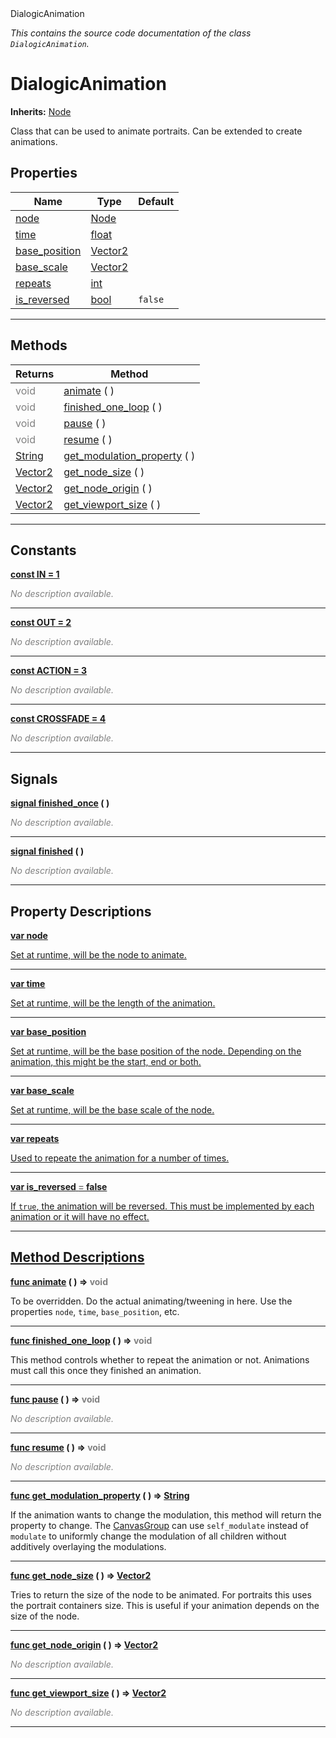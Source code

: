 
<div class="header-banner purple">
<div class="header-label purple">DialogicAnimation</div>
</div>

*This contains the source code documentation of the class `DialogicAnimation`.*
        
# DialogicAnimation
**Inherits:** [Node](https://docs.godotengine.org/en/latest/classes/class_node.html#class-node)

Class that can be used to animate portraits. Can be extended to create animations.
## Properties
Name | Type | Default 
--- | --- | --- 
[<span class="hljs-title">node</span>](#property-node) | [Node](https://docs.godotengine.org/en/latest/classes/class_node.html#class-node) |   
[<span class="hljs-title">time</span>](#property-time) | [float](https://docs.godotengine.org/en/latest/classes/class_float.html#class-float) |   
[<span class="hljs-title">base_position</span>](#property-base_position) | [Vector2](https://docs.godotengine.org/en/latest/classes/class_vector2.html#class-vector2) |   
[<span class="hljs-title">base_scale</span>](#property-base_scale) | [Vector2](https://docs.godotengine.org/en/latest/classes/class_vector2.html#class-vector2) |   
[<span class="hljs-title">repeats</span>](#property-repeats) | [int](https://docs.godotengine.org/en/latest/classes/class_int.html#class-int) |   
[<span class="hljs-title">is_reversed</span>](#property-is_reversed) | [bool](https://docs.godotengine.org/en/latest/classes/class_bool.html#class-bool) |  `false` 
--- 

## Methods
Returns | Method 
--- | --- 
<span style = "color: gray">void</span> | [<span class="hljs-title">animate</span>](#method-animate) ( ) 
<span style = "color: gray">void</span> | [<span class="hljs-title">finished_one_loop</span>](#method-finished_one_loop) ( ) 
<span style = "color: gray">void</span> | [<span class="hljs-title">pause</span>](#method-pause) ( ) 
<span style = "color: gray">void</span> | [<span class="hljs-title">resume</span>](#method-resume) ( ) 
<span class="hljs-attribute">[String](https://docs.godotengine.org/en/latest/classes/class_string.html#class-string)</span> | [<span class="hljs-title">get_modulation_property</span>](#method-get_modulation_property) ( ) 
<span class="hljs-attribute">[Vector2](https://docs.godotengine.org/en/latest/classes/class_vector2.html#class-vector2)</span> | [<span class="hljs-title">get_node_size</span>](#method-get_node_size) ( ) 
<span class="hljs-attribute">[Vector2](https://docs.godotengine.org/en/latest/classes/class_vector2.html#class-vector2)</span> | [<span class="hljs-title">get_node_origin</span>](#method-get_node_origin) ( ) 
<span class="hljs-attribute">[Vector2](https://docs.godotengine.org/en/latest/classes/class_vector2.html#class-vector2)</span> | [<span class="hljs-title">get_viewport_size</span>](#method-get_viewport_size) ( ) 
--- 
## Constants


<a class="header" id="constant-IN" href="#constant-IN">**<span class="hljs-attribute">const</span> <span class="hljs-title">IN</span><span class="hljs-comment"> = 1</span>**</a>



 <span style = "color: gray">*No description available.*</span> 

---


<a class="header" id="constant-OUT" href="#constant-OUT">**<span class="hljs-attribute">const</span> <span class="hljs-title">OUT</span><span class="hljs-comment"> = 2</span>**</a>



 <span style = "color: gray">*No description available.*</span> 

---


<a class="header" id="constant-ACTION" href="#constant-ACTION">**<span class="hljs-attribute">const</span> <span class="hljs-title">ACTION</span><span class="hljs-comment"> = 3</span>**</a>



 <span style = "color: gray">*No description available.*</span> 

---


<a class="header" id="constant-CROSSFADE" href="#constant-CROSSFADE">**<span class="hljs-attribute">const</span> <span class="hljs-title">CROSSFADE</span><span class="hljs-comment"> = 4</span>**</a>



 <span style = "color: gray">*No description available.*</span> 

---

## Signals


<a class="header" id="signal-finished_once" href="#signal-finished_once">**<span class="hljs-attribute">signal</span> [<span class="hljs-title">finished_once</span>](#signal-finished_once) ( )** </a>



 <span style = "color: gray">*No description available.*</span> 

---



<a class="header" id="signal-finished" href="#signal-finished">**<span class="hljs-attribute">signal</span> [<span class="hljs-title">finished</span>](#signal-finished) ( )** </a>



 <span style = "color: gray">*No description available.*</span> 

---

## Property Descriptions



<a class="header" id="property-node" href="#property-node">**<span class="hljs-attribute">var</span> <span class="hljs-title">node</span>** 



Set at runtime, will be the node to animate.

---



<a class="header" id="property-time" href="#property-time">**<span class="hljs-attribute">var</span> <span class="hljs-title">time</span>** 



Set at runtime, will be the length of the animation.

---



<a class="header" id="property-base_position" href="#property-base_position">**<span class="hljs-attribute">var</span> <span class="hljs-title">base_position</span>** 



Set at runtime, will be the base position of the node. Depending on the animation, this might be the start, end or both.

---



<a class="header" id="property-base_scale" href="#property-base_scale">**<span class="hljs-attribute">var</span> <span class="hljs-title">base_scale</span>** 



Set at runtime, will be the base scale of the node.

---



<a class="header" id="property-repeats" href="#property-repeats">**<span class="hljs-attribute">var</span> <span class="hljs-title">repeats</span>** 



Used to repeate the animation for a number of times.

---



<a class="header" id="property-is_reversed" href="#property-is_reversed">**<span class="hljs-attribute">var</span> <span class="hljs-title">is_reversed</span> <span style = "color: gray"> = </span> false** 



If `true`, the animation will be reversed. This must be implemented by each animation or it will have no effect.

---

## Method Descriptions



<a class="header" id="method-animate" href="#method-animate">**<span class="hljs-attribute">func</span> [<span class="hljs-title">animate</span>](#method-animate) ( )</a>  ⇒ <span style = "color: gray">void</span>** 



To be overridden. Do the actual animating/tweening in here. Use the properties `node`, `time`, `base_position`, etc.

---



<a class="header" id="method-finished_one_loop" href="#method-finished_one_loop">**<span class="hljs-attribute">func</span> [<span class="hljs-title">finished_one_loop</span>](#method-finished_one_loop) ( )</a>  ⇒ <span style = "color: gray">void</span>** 



This method controls whether to repeat the animation or not. Animations must call this once they finished an animation.

---



<a class="header" id="method-pause" href="#method-pause">**<span class="hljs-attribute">func</span> [<span class="hljs-title">pause</span>](#method-pause) ( )</a>  ⇒ <span style = "color: gray">void</span>** 



 <span style = "color: gray">*No description available.*</span> 

---



<a class="header" id="method-resume" href="#method-resume">**<span class="hljs-attribute">func</span> [<span class="hljs-title">resume</span>](#method-resume) ( )</a>  ⇒ <span style = "color: gray">void</span>** 



 <span style = "color: gray">*No description available.*</span> 

---



<a class="header" id="method-get_modulation_property" href="#method-get_modulation_property">**<span class="hljs-attribute">func</span> [<span class="hljs-title">get_modulation_property</span>](#method-get_modulation_property) ( )</a>  ⇒ <span class="hljs-attribute">[String](https://docs.godotengine.org/en/latest/classes/class_string.html#class-string)</span>** 



If the animation wants to change the modulation, this method will return the property to change.  The [CanvasGroup](class_canvasgroup.md) can use `self_modulate` instead of `modulate` to uniformly change the modulation of all children without additively overlaying the modulations.

---



<a class="header" id="method-get_node_size" href="#method-get_node_size">**<span class="hljs-attribute">func</span> [<span class="hljs-title">get_node_size</span>](#method-get_node_size) ( )</a>  ⇒ <span class="hljs-attribute">[Vector2](https://docs.godotengine.org/en/latest/classes/class_vector2.html#class-vector2)</span>** 



Tries to return the size of the node to be animated. For portraits this uses the portrait containers size. This is useful if your animation depends on the size of the node.

---



<a class="header" id="method-get_node_origin" href="#method-get_node_origin">**<span class="hljs-attribute">func</span> [<span class="hljs-title">get_node_origin</span>](#method-get_node_origin) ( )</a>  ⇒ <span class="hljs-attribute">[Vector2](https://docs.godotengine.org/en/latest/classes/class_vector2.html#class-vector2)</span>** 



 <span style = "color: gray">*No description available.*</span> 

---



<a class="header" id="method-get_viewport_size" href="#method-get_viewport_size">**<span class="hljs-attribute">func</span> [<span class="hljs-title">get_viewport_size</span>](#method-get_viewport_size) ( )</a>  ⇒ <span class="hljs-attribute">[Vector2](https://docs.godotengine.org/en/latest/classes/class_vector2.html#class-vector2)</span>** 



 <span style = "color: gray">*No description available.*</span> 

---

